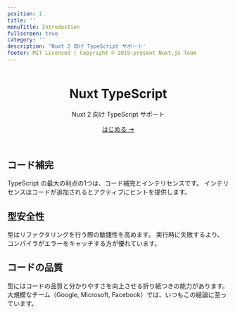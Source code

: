 ```yaml
---
position: 1
title: ''
menuTitle: Introduction
fullscreen: true
category: ''
description: 'Nuxt 2 向け TypeScript サポート'
footer: MIT Licensed | Copyright © 2019-present Nuxt.js Team
---
```


<header class="flex flex-col items-center">

<img src="/icon.png" alt="">

# Nuxt TypeScript

<p class="text-xl">
  Nuxt 2 向け TypeScript サポート
</p>
<a href="/ja/guide/introduction" class="rounded bg-primary-100 dark:bg-primary-900 text-primary-500 text-lg font-medium px-3 py-1 inline-block">
  はじめる →
</a>
</p>

</header>

<div class="flex md:flex-row gap-4 flex-col">
<div class="w-full">

## コード補完
TypeScript の最大の利点の1つは、コード補完とインテリセンスです。 インテリセンスはコードが追加されるとアクティブにヒントを提供します。

</div>
<div class="w-full">

## 型安全性
型はリファクタリングを行う際の敏捷性を高めます。 実行時に失敗するより、コンパイラがエラーをキャッチする方が優れています。

</div>
<div class="w-full">

## コードの品質
型にはコードの品質と分かりやすさを向上させる折り紙つきの能力があります。 大規模なチーム（Google, Microsoft, Facebook）では、いつもこの結論に至っています。

</div>
</div>

